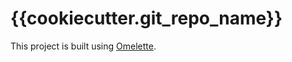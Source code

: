 # {{cookiecutter.git_repo_name}}

This project is built using [Omelette](https://github.com/MarletteFunding/omelette).

